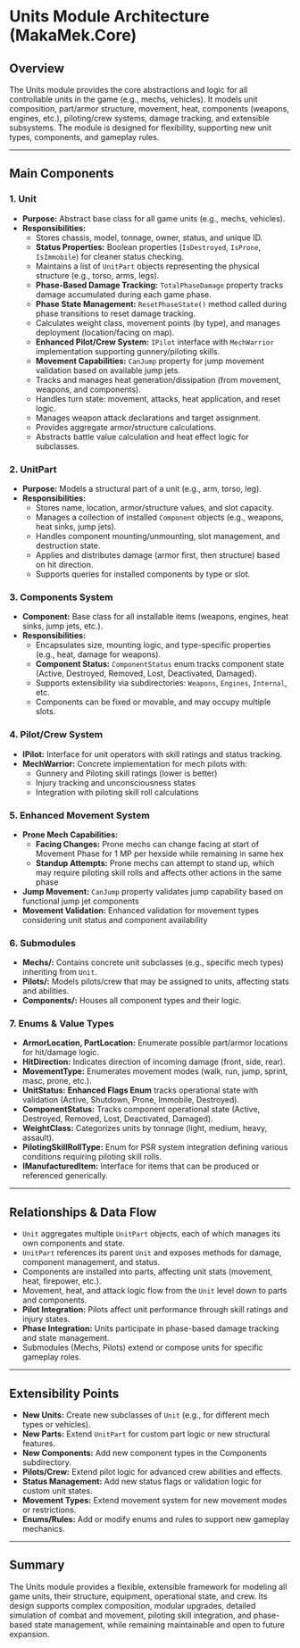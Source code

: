 ﻿# Units Module Architecture (MakaMek.Core)

## Overview
The Units module provides the core abstractions and logic for all controllable units in the game (e.g., mechs, vehicles). It models unit composition, part/armor structure, movement, heat, components (weapons, engines, etc.), piloting/crew systems, damage tracking, and extensible subsystems. The module is designed for flexibility, supporting new unit types, components, and gameplay rules.

---

## Main Components

### 1. Unit
- **Purpose:** Abstract base class for all game units (e.g., mechs, vehicles).
- **Responsibilities:**
  - Stores chassis, model, tonnage, owner, status, and unique ID.
  - **Status Properties:** Boolean properties (`IsDestroyed`, `IsProne`, `IsImmobile`) for cleaner status checking.
  - Maintains a list of `UnitPart` objects representing the physical structure (e.g., torso, arms, legs).
  - **Phase-Based Damage Tracking:** `TotalPhaseDamage` property tracks damage accumulated during each game phase.
  - **Phase State Management:** `ResetPhaseState()` method called during phase transitions to reset damage tracking.
  - Calculates weight class, movement points (by type), and manages deployment (location/facing on map).
  - **Enhanced Pilot/Crew System:** `IPilot` interface with `MechWarrior` implementation supporting gunnery/piloting skills.
  - **Movement Capabilities:** `CanJump` property for jump movement validation based on available jump jets.
  - Tracks and manages heat generation/dissipation (from movement, weapons, and components).
  - Handles turn state: movement, attacks, heat application, and reset logic.
  - Manages weapon attack declarations and target assignment.
  - Provides aggregate armor/structure calculations.
  - Abstracts battle value calculation and heat effect logic for subclasses.

### 2. UnitPart
- **Purpose:** Models a structural part of a unit (e.g., arm, torso, leg).
- **Responsibilities:**
  - Stores name, location, armor/structure values, and slot capacity.
  - Manages a collection of installed `Component` objects (e.g., weapons, heat sinks, jump jets).
  - Handles component mounting/unmounting, slot management, and destruction state.
  - Applies and distributes damage (armor first, then structure) based on hit direction.
  - Supports queries for installed components by type or slot.

### 3. Components System
- **Component:** Base class for all installable items (weapons, engines, heat sinks, jump jets, etc.).
- **Responsibilities:**
  - Encapsulates size, mounting logic, and type-specific properties (e.g., heat, damage for weapons).
  - **Component Status:** `ComponentStatus` enum tracks component state (Active, Destroyed, Removed, Lost, Deactivated, Damaged).
  - Supports extensibility via subdirectories: `Weapons`, `Engines`, `Internal`, etc.
  - Components can be fixed or movable, and may occupy multiple slots.

### 4. Pilot/Crew System
- **IPilot:** Interface for unit operators with skill ratings and status tracking.
- **MechWarrior:** Concrete implementation for mech pilots with:
  - Gunnery and Piloting skill ratings (lower is better)
  - Injury tracking and unconsciousness states
  - Integration with piloting skill roll calculations

### 5. Enhanced Movement System
- **Prone Mech Capabilities:**
  - **Facing Changes:** Prone mechs can change facing at start of Movement Phase for 1 MP per hexside while remaining in same hex
  - **Standup Attempts:** Prone mechs can attempt to stand up, which may require piloting skill rolls and affects other actions in the same phase
- **Jump Movement:** `CanJump` property validates jump capability based on functional jump jet components
- **Movement Validation:** Enhanced validation for movement types considering unit status and component availability

### 6. Submodules
- **Mechs/:** Contains concrete unit subclasses (e.g., specific mech types) inheriting from `Unit`.
- **Pilots/:** Models pilots/crew that may be assigned to units, affecting stats and abilities.
- **Components/:** Houses all component types and their logic.

### 7. Enums & Value Types
- **ArmorLocation, PartLocation:** Enumerate possible part/armor locations for hit/damage logic.
- **HitDirection:** Indicates direction of incoming damage (front, side, rear).
- **MovementType:** Enumerates movement modes (walk, run, jump, sprint, masc, prone, etc.).
- **UnitStatus:** **Enhanced Flags Enum** tracks operational state with validation (Active, Shutdown, Prone, Immobile, Destroyed).
- **ComponentStatus:** Tracks component operational state (Active, Destroyed, Removed, Lost, Deactivated, Damaged).
- **WeightClass:** Categorizes units by tonnage (light, medium, heavy, assault).
- **PilotingSkillRollType:** Enum for PSR system integration defining various conditions requiring piloting skill rolls.
- **IManufacturedItem:** Interface for items that can be produced or referenced generically.

---

## Relationships & Data Flow
- `Unit` aggregates multiple `UnitPart` objects, each of which manages its own components and state.
- `UnitPart` references its parent `Unit` and exposes methods for damage, component management, and status.
- Components are installed into parts, affecting unit stats (movement, heat, firepower, etc.).
- Movement, heat, and attack logic flow from the `Unit` level down to parts and components.
- **Pilot Integration:** Pilots affect unit performance through skill ratings and injury states.
- **Phase Integration:** Units participate in phase-based damage tracking and state management.
- Submodules (Mechs, Pilots) extend or compose units for specific gameplay roles.

---

## Extensibility Points
- **New Units:** Create new subclasses of `Unit` (e.g., for different mech types or vehicles).
- **New Parts:** Extend `UnitPart` for custom part logic or new structural features.
- **New Components:** Add new component types in the Components subdirectory.
- **Pilots/Crew:** Extend pilot logic for advanced crew abilities and effects.
- **Status Management:** Add new status flags or validation logic for custom unit states.
- **Movement Types:** Extend movement system for new movement modes or restrictions.
- **Enums/Rules:** Add or modify enums and rules to support new gameplay mechanics.

---

## Summary
The Units module provides a flexible, extensible framework for modeling all game units, their structure, equipment, operational state, and crew. Its design supports complex composition, modular upgrades, detailed simulation of combat and movement, piloting skill integration, and phase-based state management, while remaining maintainable and open to future expansion.
